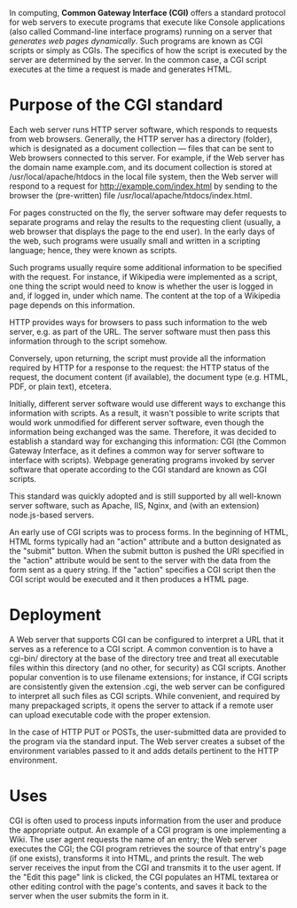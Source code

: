 In computing, __Common Gateway Interface (CGI)__ offers a standard protocol for web servers to execute programs that execute like Console applications (also called Command-line interface programs) running on a server that *generates web pages dynamically*. Such programs are known as CGI scripts or simply as CGIs. The specifics of how the script is executed by the server are determined by the server. In the common case, a CGI script executes at the time a request is made and generates HTML.

# Purpose of the CGI standard

Each web server runs HTTP server software, which responds to requests from web browsers. Generally, the HTTP server has a directory (folder), which is designated as a document collection — files that can be sent to Web browsers connected to this server. For example, if the Web server has the domain name example.com, and its document collection is stored at /usr/local/apache/htdocs in the local file system, then the Web server will respond to a request for http://example.com/index.html by sending to the browser the (pre-written) file /usr/local/apache/htdocs/index.html.

For pages constructed on the fly, the server software may defer requests to separate programs and relay the results to the requesting client (usually, a web browser that displays the page to the end user). In the early days of the web, such programs were usually small and written in a scripting language; hence, they were known as scripts.

Such programs usually require some additional information to be specified with the request. For instance, if Wikipedia were implemented as a script, one thing the script would need to know is whether the user is logged in and, if logged in, under which name. The content at the top of a Wikipedia page depends on this information.

HTTP provides ways for browsers to pass such information to the web server, e.g. as part of the URL. The server software must then pass this information through to the script somehow.

Conversely, upon returning, the script must provide all the information required by HTTP for a response to the request: the HTTP status of the request, the document content (if available), the document type (e.g. HTML, PDF, or plain text), etcetera.

Initially, different server software would use different ways to exchange this information with scripts. As a result, it wasn't possible to write scripts that would work unmodified for different server software, even though the information being exchanged was the same. Therefore, it was decided to establish a standard way for exchanging this information: CGI (the Common Gateway Interface, as it defines a common way for server software to interface with scripts). Webpage generating programs invoked by server software that operate according to the CGI standard are known as CGI scripts.

This standard was quickly adopted and is still supported by all well-known server software, such as Apache, IIS, Nginx, and (with an extension) node.js-based servers.

An early use of CGI scripts was to process forms. In the beginning of HTML, HTML forms typically had an "action" attribute and a button designated as the "submit" button. When the submit button is pushed the URI specified in the "action" attribute would be sent to the server with the data from the form sent as a query string. If the "action" specifies a CGI script then the CGI script would be executed and it then produces a HTML page.

# Deployment

A Web server that supports CGI can be configured to interpret a URL that it serves as a reference to a CGI script. A common convention is to have a cgi-bin/ directory at the base of the directory tree and treat all executable files within this directory (and no other, for security) as CGI scripts. Another popular convention is to use filename extensions; for instance, if CGI scripts are consistently given the extension .cgi, the web server can be configured to interpret all such files as CGI scripts. While convenient, and required by many prepackaged scripts, it opens the server to attack if a remote user can upload executable code with the proper extension.

In the case of HTTP PUT or POSTs, the user-submitted data are provided to the program via the standard input. The Web server creates a subset of the environment variables passed to it and adds details pertinent to the HTTP environment.

# Uses

CGI is often used to process inputs information from the user and produce the appropriate output. An example of a CGI program is one implementing a Wiki. The user agent requests the name of an entry; the Web server executes the CGI; the CGI program retrieves the source of that entry's page (if one exists), transforms it into HTML, and prints the result. The web server receives the input from the CGI and transmits it to the user agent. If the "Edit this page" link is clicked, the CGI populates an HTML textarea or other editing control with the page's contents, and saves it back to the server when the user submits the form in it.

















